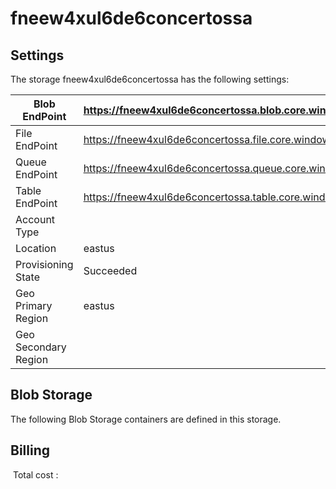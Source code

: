 # fneew4xul6de6concertossa

## Settings
The storage fneew4xul6de6concertossa has the following settings:

| Blob EndPoint | https://fneew4xul6de6concertossa.blob.core.windows.net/  |
| --- | --- |
| File EndPoint | https://fneew4xul6de6concertossa.file.core.windows.net/  |
| Queue EndPoint | https://fneew4xul6de6concertossa.queue.core.windows.net/  |
| Table EndPoint | https://fneew4xul6de6concertossa.table.core.windows.net/  |
| Account Type |   |
| Location | eastus  |
| Provisioning State | Succeeded  |
| Geo Primary Region | eastus  |
| Geo Secondary Region |   |



## Blob Storage
The following Blob Storage containers are defined in this storage. 






## Billing
 Total cost : 
